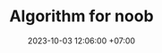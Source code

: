 ---
title: Algorithm for noob
date: 2023-10-03 12:06:00 +07:00
modified: 2024-01-18 09:13:00 +07:00
tags: [algoritm]
description: Explaining algorithm to you.
image: "/algorithm-for-noob/repo.png"
---